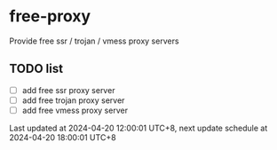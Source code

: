 
# free-proxy
Provide free ssr / trojan / vmess proxy servers


## TODO list
- [ ] add free ssr proxy server
- [ ] add free trojan proxy server
- [ ] add free vmess proxy server

Last updated at 2024-04-20 12:00:01 UTC+8, next update schedule at 2024-04-20 18:00:01 UTC+8

